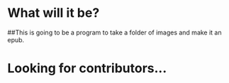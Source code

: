 # What will it be?

##This is going to be a program to take a folder of images and make it an epub.

# Looking for contributors...